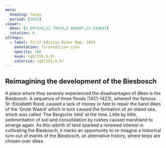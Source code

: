 ```yaml
---
meta:
  heading: Terps
  period: [1833]
viewer:
  bbox: [4.807249,51.79633,4.860807,51.819647]
  rotation: 0
allmaps:
  - label: First Edition River Map, 1833
    annotation: firstedition.json
    opacity: 100
    mask: rgb(255,0,0)
    colorize: rgb(255,0,0)
---
```


## Reimagining the development of the Biesbosch

A place where they severely experienced the disadvantages of dikes is the Biesbosch. A sequence of three floods (1421-1423), whereof the famous St.-Elizabeth flood, caused a lack of money or fate to repair the band dikes of the ‘Grote Waard’ which in turn caused the formation of an inland sea, which was called ‘The Bergsche Veld’ at the time. Little by little, sedimentation of soil and consolidation by rushes caused marshland to emerge again. As this rebirth of land sparked a renewed interest in cultivating the Biesbosch, it marks an opportunity to re-imagine a historical turn-out of events of the Biesbosch, an alternative history, where terps are chosen over dikes.

